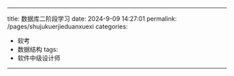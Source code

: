 ---

title: 数据库二阶段学习
date: 2024-9-09 14:27:01
permalink: /pages/shujukuerjieduanxuexi
categories: 
  - 软考
  - 数据结构
tags: 
  - 软件中级设计师
---